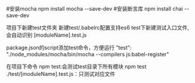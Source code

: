 #安装mocha
npm install mocha --save-dev
#安装断言库
npm install chai --save-dev

项目下新建test文件夹
新建test/.babelrc配置支持es6
test下新建测试入口文件,会自动识别
  [moduleName].test.js

package.json的script添加test命令，方便运行
  "test": "./node_modules/mocha/bin/mocha --compilers js:babel-register"

在项目下命令
  npm test:会测试test目录下所有模块
  npm test ./test/[moduleName].test.js：只测试对应文件
